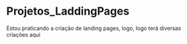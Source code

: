 # Projetos_LaddingPages
Estou praticando a criação de landing pages, logo, logo terá diversas criações aqui
